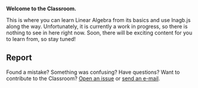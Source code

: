**Welcome to the Classroom.**

This is where you can learn Linear Algebra from its basics and use lnagb.js
along the way. Unfortunately, it is currently a work in progress, so there is
nothing to see in here right now. Soon, there will be exciting content for you
to learn from, so stay tuned!

## Report

Found a mistake? Something was confusing? Have questions? Want to contribute to
the Classroom? [Open an issue][gh new issue] or [send an e-mail][e-mail].

[gh new issue]: https://github.com/cszach/lnagb.js/issues/new
[e-mail]: mailto:cszach@proton.me

